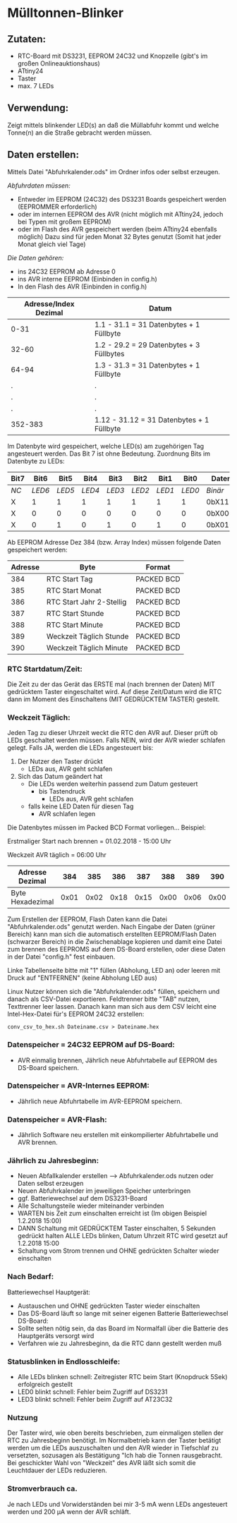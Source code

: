 # Mülltonnen-Blinker

## Zutaten:
- RTC-Board mit DS3231, EEPROM 24C32 und Knopzelle (gibt's im großen Onlineauktionshaus)
- ATtiny24
- Taster
- max. 7 LEDs

## Verwendung:
Zeigt mittels blinkender LED(s) an daß die Müllabfuhr kommt und welche Tonne(n) an die Straße gebracht werden müssen.

## Daten erstellen:
Mittels Datei "Abfuhrkalender.ods" im Ordner infos oder selbst erzeugen.

*Abfuhrdaten müssen:* 
- Entweder im EEPROM (24C32) des DS3231 Boards gespeichert werden (EEPROMMER erforderlich)
- oder im internen EEPROM des AVR (nicht möglich mit ATtiny24, jedoch bei Typen mit großem EEPROM)
- oder im Flash des AVR gespeichert werden (beim ATtiny24 ebenfalls möglich)
Dazu sind für jeden Monat 32 Bytes genutzt (Somit hat jeder Monat gleich viel Tage)

*Die Daten gehören:*
- ins 24C32 EEPROM ab Adresse 0
- ins AVR interne EEPROM (Einbinden in config.h)
- In den Flash des AVR (Einbinden in config.h)

| Adresse/Index Dezimal | Datum                                     |
| --------------------- | ----------------------------------------- |
| 0-31                  | 1.1 - 31.1 = 31 Datenbytes + 1 Füllbyte   |
| 32-60                 | 1.2 - 29.2 = 29 Datenbytes + 3 Füllbytes  |
| 64-94                 | 1.3 - 31.3 = 31 Datenbytes + 1 Füllbyte   |
| .                     | .                                         |
| .                     | .                                         |
| .                     | .                                         |
| 352-383               | 1.12 - 31.12 = 31 Datenbytes + 1 Füllbyte |

Im Datenbyte wird gespeichert, welche LED(s) am zugehörigen Tag angesteuert werden.
Das Bit 7 ist ohne Bedeutung. Zuordnung Bits im Datenbyte zu LEDs:

| Bit7 | Bit6   | Bit5   | Bit4   | Bit3   | Bit2   | Bit1   | Bit0   | Datenbyte  | LEDs          |
| ---- | ------ | ------ | ------ | ------ | ------ | ------ | ------ | ---------- | ------------- |
| *NC* | *LED6* | *LED5* | *LED4* | *LED3* | *LED2* | *LED1* | *LED0* | *Binär*    | *Ein*         |
| X    | 1      | 1      | 1      | 1      | 1      | 1      | 1      | 0bX1111111 | 6,5,4,3,2,1,0 |
| X    | 0      | 0      | 0      | 0      | 0      | 0      | 0      | 0bX0000000 | Keine         |
| X    | 0      | 1      | 0      | 1      | 0      | 1      | 0      | 0bX0101010 | 5,3,1         |


Ab EEPROM Adresse Dez 384 (bzw. Array Index) müssen folgende Daten gespeichert werden:

| Adresse | Byte                     | Format     |
| ------- | ------------------------ |----------- |
| 384     | RTC Start Tag            | PACKED BCD |
| 385     | RTC Start Monat          | PACKED BCD |
| 386     | RTC Start Jahr 2-Stellig | PACKED BCD |
| 387     | RTC Start Stunde         | PACKED BCD |
| 388     | RTC Start Minute         | PACKED BCD |
| 389     | Weckzeit Täglich Stunde  | PACKED BCD |
| 390     | Weckzeit Täglich Minute  | PACKED BCD |


### RTC Startdatum/Zeit:
Die Zeit zu der das Gerät das ERSTE mal (nach brennen der Daten) MIT gedrücktem Taster eingeschaltet wird.
Auf diese Zeit/Datum wird die RTC dann im Moment des Einschaltens (MIT GEDRÜCKTEM TASTER) gestellt.


### Weckzeit Täglich:
Jeden Tag zu dieser Uhrzeit weckt die RTC den AVR auf. Dieser prüft ob LEDs geschaltet werden müssen.
Falls NEIN, wird der AVR wieder schlafen gelegt. Falls JA, werden die LEDs angesteuert bis:

1. Der Nutzer den Taster drückt
   - LEDs aus, AVR geht schlafen
2. Sich das Datum geändert hat
   - Die LEDs werden weiterhin passend zum Datum gesteuert
     - bis Tastendruck
       - LEDs aus, AVR geht schlafen
   - falls keine LED Daten für diesen Tag
     - AVR schlafen legen
   
Die Datenbytes müssen im Packed BCD Format vorliegen... Beispiel:

Erstmaliger Start nach brennen = 01.02.2018 - 15:00 Uhr

Weckzeit AVR täglich = 06:00 Uhr

| Adresse Dezimal  | 384  | 385  | 386  | 387  | 388  | 389  | 390  |
| ---------------- | ---- | ---- | ---- | ---- | ---- | ---- | ---- |
| Byte Hexadezimal | 0x01 | 0x02 | 0x18 | 0x15 | 0x00 | 0x06 | 0x00 |

Zum Erstellen der EEPROM, Flash Daten kann die Datei "Abfuhrkalender.ods" genutzt werden.
Nach Eingabe der Daten (grüner Bereich) kann man sich die automatisch erstellten
EEPROM/Flash Daten (schwarzer Bereich) in die Zwischenablage kopieren
und damit eine Datei zum brennen des EEPROMS auf dem DS-Board erstellen, oder diese Daten
in der Datei "config.h" fest einbauen.

Linke Tabellenseite bitte mit "1" füllen (Abholung, LED an) oder leeren mit Druck auf "ENTFERNEN" (keine Abholung LED aus)

Linux Nutzer können sich die "Abfuhrkalender.ods" füllen, speichern und danach
als CSV-Datei exportieren. Feldtrenner bitte "TAB" nutzen, Texttrenner leer lassen.
Danach kann man sich aus dem CSV leicht eine Intel-Hex-Datei für's EEPROM 24C32 erstellen:
```
conv_csv_to_hex.sh Dateiname.csv > Dateiname.hex
```

### Datenspeicher = 24C32 EEPROM auf DS-Board:
- AVR einmalig brennen, Jährlich neue Abfuhrtabelle auf EEPROM des DS-Board speichern.
### Datenspeicher = AVR-Internes EEPROM:
- Jährlich neue Abfuhrtabelle im AVR-EEPROM speichern.
### Datenspeicher = AVR-Flash:
- Jährlich Software neu erstellen mit einkompilierter Abfuhrtabelle und AVR brennen.

### Jährlich zu Jahresbeginn:
- Neuen Abfallkalender erstellen --> Abfuhrkalender.ods nutzen oder Daten selbst erzeugen
- Neuen Abfuhrkalender im jeweiligen Speicher unterbringen
- ggf. Batteriewechsel auf dem DS3231-Board
- Alle Schaltungsteile wieder miteinander verbinden
- WARTEN bis Zeit zum einschalten erreicht ist (Im obigen Beispiel 1.2.2018 15:00)
- DANN Schaltung mit GEDRÜCKTEM Taster einschalten, 5 Sekunden gedrückt halten 
  ALLE LEDs blinken, Datum Uhrzeit RTC wird gesetzt auf 1.2.2018 15:00
- Schaltung vom Strom trennen und OHNE gedrückten Schalter wieder einschalten

### Nach Bedarf:
Batteriewechsel Hauptgerät:
- Austauschen und OHNE gedrückten Taster wieder einschalten
- Das DS-Board läuft so lange mit seiner eigenen Batterie
Batteriewechsel DS-Board:
- Sollte selten nötig sein, da das Board im Normalfall über die Batterie des Hauptgeräts versorgt wird
- Verfahren wie zu Jahresbeginn, da die RTC dann gestellt werden muß

### Statusblinken in Endlosschleife:
- Alle LEDs blinken schnell: Zeitregister RTC beim Start (Knopdruck 5Sek) erfolgreich gestellt 
- LED0 blinkt schnell: Fehler beim Zugriff auf DS3231
- LED3 blinkt schnell: Fehler beim Zugriff auf AT23C32     

### Nutzung
Der Taster wird, wie oben bereits beschrieben, zum einmaligen stellen der RTC zu Jahresbeginn benötigt.
Im Normalbetrieb kann der Taster betätigt werden um die LEDs auszuschalten und den AVR wieder in Tiefschlaf zu versetzten,
sozusagen als Bestätigung "Ich hab die Tonnen rausgebracht. Bei geschickter Wahl von "Weckzeit" des AVR läßt sich somit
die Leuchtdauer der LEDs reduzieren.

### Stromverbrauch ca.
Je nach LEDs und Vorwiderständen bei mir 3-5 mA wenn LEDs angesteuert werden und 200 µA wenn der AVR schläft.

